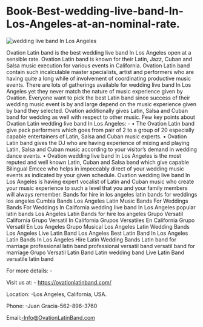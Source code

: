 # Book-Best-wedding-live-band-In-Los-Angeles-at-an-nominal-rate.
![wedding live band In Los Angeles](https://user-images.githubusercontent.com/91527248/154649698-febb6122-1ed4-446d-b0be-8d6acd8eb2bf.jpg)

Ovation Latin band is the best wedding live band In Los Angeles open at a sensible rate. Ovation Latin band is known for their Latin, Jazz, Cuban and Salsa music execution for various events in California. Ovation Latin band contain such incalculable master specialists, artist and performers who are having quite a long while of involvement of coordinating productive music events.
There are lots of gatherings available for wedding live band In Los Angeles yet they never match the nature of music experience given by Ovation. Everyone want to pick the best Latin band since success of their wedding music event is by and large depend on the music experience given by band they selected. Ovation additionally gives Latin, Salsa and Cuban band for wedding as well with respect to other music.
Few key points about Ovation Latin wedding live band In Los Angeles: -
•	The Ovation Latin band give pack performers which goes from pair of 2 to a group of 20 especially capable entertainers of Latin, Salsa and Cuban music experts.
•	Ovation Latin band gives the DJ who are having experience of mixing and playing Latin, Salsa and Cuban music according to your visitor’s demand in wedding dance events.
•	Ovation wedding live band In Los Angeles is the most reputed and well known Latin, Cuban and Salsa band which give capable Bilingual Emcee who helps in impeccably direct of your wedding music events as indicated by your given schedule.
Ovation wedding live band In Los Angeles is having expert vocalist of Latin and Cuban music who create your music experience to such a level that you and your family members will always remember.
Bands for hire in los angeles
latin bands for weddings los angeles
Cumbia Bands Los Angeles
Latin Music Bands For Weddings
Bands For Weddings In California
wedding live band In Los Angeles
popular latin bands Los Angeles
Latin Bands for hire los angeles
Grupo Versatil California
Grupo Versatil In California
Grupos Versatiles En California
Grupo Versatil En Los Angeles
Grupo Musical Los Angeles
Latin Wedding Bands Los Angeles
Live Latin Band Los Angeles
Best Latin Band In Los Angeles
Latin Bands In Los Angeles
Hire Latin Wedding Bands
Latin band for marriage
professional latin band
professional versatil band
versatil band for marriage
Grupo Versatil
Latin Band
Latin wedding band
Live Latin Band
versatile latin band

For more details: -

Visit us at: - https://ovationlatinband.com/

Location: -Los Angeles, California, USA.

Phone: -Juan Gracia-562-896-3760

Email:-Info@OvationLatinBand.com

